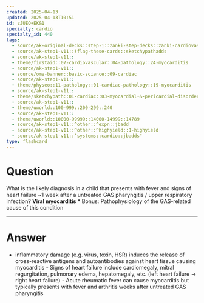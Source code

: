 ```yaml
---
created: 2025-04-13
updated: 2025-04-13T10:51
id: zJUEO+EK&1
specialty: cardio
specialty_id: 440
tags:
  - source/ak-original-decks::step-1::zanki-step-decks::zanki-cardiovascular::cardio-pathology
  - source/ak-step1-v11::!flag-these-cards::sketchypathadds
  - source/ak-step1-v11::
  - theme/firstaid::07-cardiovascular::04-pathology::24-myocarditis
  - source/ak-step1-v11::
  - source/ome-banner::basic-science::09-cardiac
  - source/ak-step1-v11::
  - theme/physeo::11-pathology::01-cardiac-pathology::19-myocarditis
  - source/ak-step1-v11::
  - theme/sketchypath::01-cardiac::03-myocardial-&-pericardial-disorders::03-myocarditis
  - source/ak-step1-v11::
  - theme/uworld::100-999::200-299::240
  - source/ak-step1-v11::
  - theme/uworld::10000-99999::14000-14999::14789
  - source/ak-step1-v11::^other::^expn::jbadd
  - source/ak-step1-v11::^other::^highyield::1-highyield
  - source/ak-step1-v11::^systems::cardio::jbadds"
type: flashcard
---
```


# Question
What is the likely diagnosis in a child that presents with fever and signs of heart failure ~1 week after a untreated GAS pharyngitis / upper respiratory infection?   **Viral myocarditis**       * Bonus: Pathophysiology of the GAS-related cause of this condition

---

# Answer
* inflammatory damage (e.g. virus, toxin, HSR) induces the release of cross-reactive antigens and autoantibodies against heart tissue causing myocarditis - Signs of heart failure include cardiomegaly, mitral regurgitation, pulmonary edema, hepatomegaly, etc. (left heart failure → right heart failure) - Acute rheumatic fever can cause myocarditis but typically presents with fever and arthritis weeks after untreated GAS pharyngitis